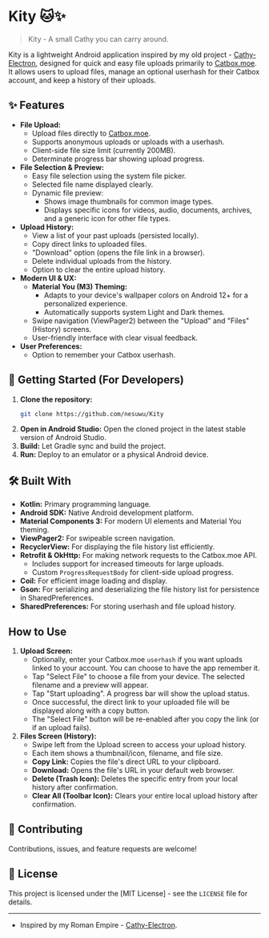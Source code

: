 # Kity 🐱✨

> Kity - A small Cathy you can carry around.

Kity is a lightweight Android application inspired by my old project - [Cathy-Electron](https://github.com/nesuwu/Cathy-Electron), designed for quick and easy file uploads primarily to [Catbox.moe](https://catbox.moe/). It allows users to upload files, manage an optional userhash for their Catbox account, and keep a history of their uploads.


## ✨ Features

*   **File Upload:**
    *   Upload files directly to [Catbox.moe](https://catbox.moe/).
    *   Supports anonymous uploads or uploads with a userhash.
    *   Client-side file size limit (currently 200MB).
    *   Determinate progress bar showing upload progress.
*   **File Selection & Preview:**
    *   Easy file selection using the system file picker.
    *   Selected file name displayed clearly.
    *   Dynamic file preview:
        *   Shows image thumbnails for common image types.
        *   Displays specific icons for videos, audio, documents, archives, and a generic icon for other file types.
*   **Upload History:**
    *   View a list of your past uploads (persisted locally).
    *   Copy direct links to uploaded files.
    *   "Download" option (opens the file link in a browser).
    *   Delete individual uploads from the history.
    *   Option to clear the entire upload history.
*   **Modern UI & UX:**
    *   **Material You (M3) Theming:**
        *   Adapts to your device's wallpaper colors on Android 12+ for a personalized experience.
        *   Automatically supports system Light and Dark themes.
    *   Swipe navigation (ViewPager2) between the "Upload" and "Files" (History) screens.
    *   User-friendly interface with clear visual feedback.
*   **User Preferences:**
    *   Option to remember your Catbox userhash.

## 🚀 Getting Started (For Developers)

1.  **Clone the repository:**
    ```bash
    git clone https://github.com/nesuwu/Kity
    ```
2.  **Open in Android Studio:** Open the cloned project in the latest stable version of Android Studio.
3.  **Build:** Let Gradle sync and build the project.
4.  **Run:** Deploy to an emulator or a physical Android device.

## 🛠️ Built With

*   **Kotlin:** Primary programming language.
*   **Android SDK:** Native Android development platform.
*   **Material Components 3:** For modern UI elements and Material You theming.
*   **ViewPager2:** For swipeable screen navigation.
*   **RecyclerView:** For displaying the file history list efficiently.
*   **Retrofit & OkHttp:** For making network requests to the Catbox.moe API.
    *   Includes support for increased timeouts for large uploads.
    *   Custom `ProgressRequestBody` for client-side upload progress.
*   **Coil:** For efficient image loading and display.
*   **Gson:** For serializing and deserializing the file history list for persistence in SharedPreferences.
*   **SharedPreferences:** For storing userhash and file upload history.

## How to Use

1.  **Upload Screen:**
    *   Optionally, enter your Catbox.moe `userhash` if you want uploads linked to your account. You can choose to have the app remember it.
    *   Tap "Select File" to choose a file from your device. The selected filename and a preview will appear.
    *   Tap "Start uploading". A progress bar will show the upload status.
    *   Once successful, the direct link to your uploaded file will be displayed along with a copy button.
    *   The "Select File" button will be re-enabled after you copy the link (or if an upload fails).
2.  **Files Screen (History):**
    *   Swipe left from the Upload screen to access your upload history.
    *   Each item shows a thumbnail/icon, filename, and file size.
    *   **Copy Link:** Copies the file's direct URL to your clipboard.
    *   **Download:** Opens the file's URL in your default web browser.
    *   **Delete (Trash Icon):** Deletes the specific entry from your local history after confirmation.
    *   **Clear All (Toolbar Icon):** Clears your entire local upload history after confirmation.

## 🤝 Contributing

Contributions, issues, and feature requests are welcome!

## 📜 License

This project is licensed under the [MIT License] - see the `LICENSE` file for details.

---
- Inspired by my Roman Empire -  [Cathy-Electron](https://github.com/nesuwu/Cathy-Electron).
